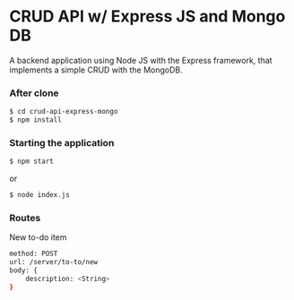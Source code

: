 # CRUD API w/ Express JS and Mongo DB

A backend application using Node JS with the Express framework, that implements a simple CRUD with the MongoDB.

### After clone

```sh
$ cd crud-api-express-mongo
$ npm install
```

### Starting the application

```sh
$ npm start
```

or

```sh
$ node index.js
```

### Routes

New to-do item
```sh
method: POST
url: /server/to-to/new
body: {
    description: <String>
}
```


